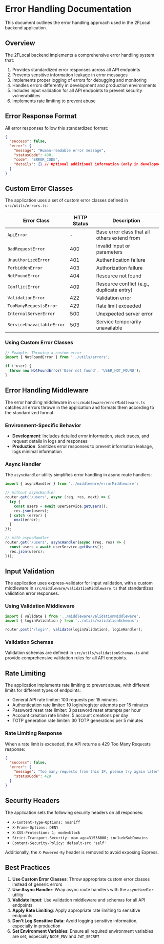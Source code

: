 # Error Handling Documentation

This document outlines the error handling approach used in the 2FLocal backend application.

## Overview

The 2FLocal backend implements a comprehensive error handling system that:

1. Provides standardized error responses across all API endpoints
2. Prevents sensitive information leakage in error messages
3. Implements proper logging of errors for debugging and monitoring
4. Handles errors differently in development and production environments
5. Includes input validation for all API endpoints to prevent security vulnerabilities
6. Implements rate limiting to prevent abuse

## Error Response Format

All error responses follow this standardized format:

```json
{
  "success": false,
  "error": {
    "message": "Human-readable error message",
    "statusCode": 400,
    "code": "ERROR_CODE",
    "details": {} // Optional additional information (only in development or for operational errors)
  }
}
```

## Custom Error Classes

The application uses a set of custom error classes defined in `src/utils/errors.ts`:

| Error Class | HTTP Status | Description |
|-------------|-------------|-------------|
| `ApiError` | - | Base error class that all others extend from |
| `BadRequestError` | 400 | Invalid input or parameters |
| `UnauthorizedError` | 401 | Authentication failure |
| `ForbiddenError` | 403 | Authorization failure |
| `NotFoundError` | 404 | Resource not found |
| `ConflictError` | 409 | Resource conflict (e.g., duplicate entry) |
| `ValidationError` | 422 | Validation error |
| `TooManyRequestsError` | 429 | Rate limit exceeded |
| `InternalServerError` | 500 | Unexpected server error |
| `ServiceUnavailableError` | 503 | Service temporarily unavailable |

### Using Custom Error Classes

```typescript
// Example: Throwing a custom error
import { NotFoundError } from '../utils/errors';

if (!user) {
  throw new NotFoundError('User not found', 'USER_NOT_FOUND');
}
```

## Error Handling Middleware

The error handling middleware in `src/middleware/errorMiddleware.ts` catches all errors thrown in the application and formats them according to the standardized format.

### Environment-Specific Behavior

- **Development**: Includes detailed error information, stack traces, and request details in logs and responses
- **Production**: Sanitizes error responses to prevent information leakage, logs minimal information

### Async Handler

The `asyncHandler` utility simplifies error handling in async route handlers:

```typescript
import { asyncHandler } from '../middleware/errorMiddleware';

// Without asyncHandler
router.get('/users', async (req, res, next) => {
  try {
    const users = await userService.getUsers();
    res.json(users);
  } catch (error) {
    next(error);
  }
});

// With asyncHandler
router.get('/users', asyncHandler(async (req, res) => {
  const users = await userService.getUsers();
  res.json(users);
}));
```

## Input Validation

The application uses express-validator for input validation, with a custom middleware in `src/middleware/validationMiddleware.ts` that standardizes validation error responses.

### Using Validation Middleware

```typescript
import { validate } from '../middleware/validationMiddleware';
import { loginValidation } from '../utils/validationSchemas';

router.post('/login', validate(loginValidation), loginHandler);
```

### Validation Schemas

Validation schemas are defined in `src/utils/validationSchemas.ts` and provide comprehensive validation rules for all API endpoints.

## Rate Limiting

The application implements rate limiting to prevent abuse, with different limits for different types of endpoints:

- General API rate limiter: 100 requests per 15 minutes
- Authentication rate limiter: 10 login/register attempts per 15 minutes
- Password reset rate limiter: 3 password reset attempts per hour
- Account creation rate limiter: 5 account creations per day
- TOTP generation rate limiter: 30 TOTP generations per 5 minutes

### Rate Limiting Response

When a rate limit is exceeded, the API returns a 429 Too Many Requests response:

```json
{
  "success": false,
  "error": {
    "message": "Too many requests from this IP, please try again later",
    "statusCode": 429
  }
}
```

## Security Headers

The application sets the following security headers on all responses:

- `X-Content-Type-Options: nosniff`
- `X-Frame-Options: DENY`
- `X-XSS-Protection: 1; mode=block`
- `Strict-Transport-Security: max-age=31536000; includeSubDomains`
- `Content-Security-Policy: default-src 'self'`

Additionally, the `X-Powered-By` header is removed to avoid exposing Express.

## Best Practices

1. **Use Custom Error Classes**: Throw appropriate custom error classes instead of generic errors
2. **Use Async Handler**: Wrap async route handlers with the `asyncHandler` utility
3. **Validate Input**: Use validation middleware and schemas for all API endpoints
4. **Apply Rate Limiting**: Apply appropriate rate limiting to sensitive endpoints
5. **Don't Log Sensitive Data**: Avoid logging sensitive information, especially in production
6. **Set Environment Variables**: Ensure all required environment variables are set, especially `NODE_ENV` and `JWT_SECRET`
